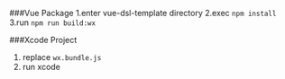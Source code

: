 ###Vue Package
1.enter vue-dsl-template directory
2.exec `npm install`
3.run `npm run build:wx`

###Xcode Project

1. replace `wx.bundle.js`
2. run xcode
